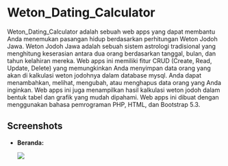 # Weton_Dating_Calculator
Weton_Dating_Calculator adalah sebuah web apps yang dapat membantu Anda menemukan pasangan hidup berdasarkan perhitungan Weton Jodoh Jawa. Weton Jodoh Jawa adalah sebuah sistem astrologi tradisional yang menghitung keserasian antara dua orang berdasarkan tanggal, bulan, dan tahun kelahiran mereka. Web apps ini memiliki fitur CRUD (Create, Read, Update, Delete) yang memungkinkan Anda menyimpan data orang yang akan di kalkulasi weton jodohnya dalam database mysql. Anda dapat menambahkan, melihat, mengubah, atau menghapus data orang yang Anda inginkan. Web apps ini juga menampilkan hasil kalkulasi weton jodoh dalam bentuk tabel dan grafik yang mudah dipahami. Web apps ini dibuat dengan menggunakan bahasa pemrograman PHP, HTML, dan Bootstrap 5.3.

## Screenshots

-   **Beranda:**

    ![](https://i.postimg.cc/hhhZz2tx/Beranda.png)
